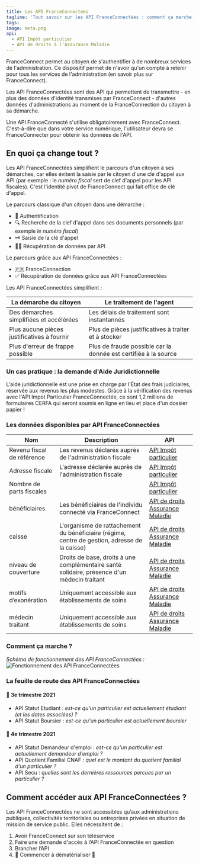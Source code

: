 ```yaml
---
title: Les API FranceConnectées
tagline: 'Tout savoir sur les API FranceConnectées : comment ça marche, quel intérêt, les API FranceConnectées disponibles et à venir'
tags:
image: meta.png
api:
  - API Impôt particulier
  - API de droits à l'Assurance Maladie
---
```


FranceConnect permet au citoyen de s'authentifier à de nombreux services de l'administration. Ce dispositif permet de n'avoir qu'un compte à retenir pour tous les services de l'administration (<External href="https://franceconnect.gouv.fr/partenaires">en savoir plus sur FranceConnect</External>).

Les API FranceConnectées sont des API qui permettent de transmettre - en plus des données d'identité transmises par FranceConnect - d'autres données d'administrations au moment de la FranceConnection du citoyen à sa démarche.

Une API FranceConnecté s'utilise obligatoirement avec FranceConnect. C'est-à-dire que dans votre service numérique, l'utilisateur devra se FranceConnecter pour obtenir les données de l'API.

## En quoi ça change tout ?

Les API FranceConnectées simplifient le parcours d'un citoyen à ses démarches, car elles évitent la saisie par le citoyen d'une clé d'appel aux API (par exemple : le _numéro fiscal_ sert de clef d'appel pour les API fiscales). C'est l'identité pivot de FranceConnect qui fait office de clé d'appel.

Le parcours classique d'un citoyen dans une démarche :

- 👤 Authentification
- 🔍 Recherche de la clef d'appel dans ses documents personnels (par exemple _le numéro fiscal_)
- 🗝 Saisie de la clé d'appel
- 👩‍💻 Récupération de données par API

Le parcours grâce aux API FranceConnectées :

- 🇫🇷 FranceConnection
- ✅ Récupération de données grâce aux API FranceConnectées

Les API FranceConnectées simplifient :

| La démarche du citoyen                      | Le traitement de l'agent                                        |
| ------------------------------------------- | --------------------------------------------------------------- |
| Des démarches simplifiées et accélérées     | Les délais de traitement sont instantannés                      |
| Plus aucune pièces justificatives à fournir | Plus de pièces justificatives à traiter et à stocker            |
| Plus d'erreur de frappe possible            | Plus de fraude possible car la donnée est certifiée à la source |

### Un cas pratique : la demande d'Aide Juridictionnelle

<Quote  logo="/images/api-logo/mj.png" title='Ministère de la Justice'>
L'aide juridictionnelle est une prise en charge par l'État des frais judiciaires, réservée aux revenus les plus modestes. Grâce à la vérification des revenus avec l'API Impot Particulier FranceConnectée, ce sont 1,2 millions de formulaires CERFA qui seront soumis en ligne en lieu et place d'un dossier papier !
</Quote>

### Les données disponibles par API FranceConnectées

| Nom                        | Description                                                                                   | API                                                               |
| -------------------------- | --------------------------------------------------------------------------------------------- | ----------------------------------------------------------------- |
| Revenu fiscal de référence | Les revenus déclarés auprès de l'administration fiscale                                       | [API Impôt particulier](/les-api/impot-particulier)               |
| Adresse fiscale            | L'adresse déclarée auprès de l'administration fiscale                                         | [API Impôt particulier](/les-api/impot-particulier)               |
| Nombre de parts fiscales   |                                                                                               | [API Impôt particulier](/les-api/impot-particulier)               |
| bénéficiaires              | Les bénéficiaires de l'individu connecté via FranceConnect                                    | [API de droits Assurance Maladie](/les-api/api_ameli_droits_cnam) |
| caisse                     | L'organisme de rattachement du bénéficiaire (régime, centre de gestion, adresse de la caisse) | [API de droits Assurance Maladie](/les-api/api_ameli_droits_cnam) |
| niveau de couverture       | Droits de base, droits à une complémentaire santé solidaire, présence d'un médecin traitant   | [API de droits Assurance Maladie](/les-api/api_ameli_droits_cnam) |
| motifs d’exonération       | Uniquement accessible aux établissements de soins                                             | [API de droits Assurance Maladie](/les-api/api_ameli_droits_cnam) |
| médecin traitant           | Uniquement accessible aux établissements de soins                                             | [API de droits Assurance Maladie](/les-api/api_ameli_droits_cnam) |

### Comment ça marche ?

_Schéma de fonctionnement des API FranceConnectées :_
![Fonctionnement des API FranceConnectées](https://franceconnect.gouv.fr/images/how-it-works-data.svg)

### La feuille de route des API FranceConnectées

#### 📅 3e trimestre 2021

- API Statut Etudiant : _est-ce qu'un particulier est actuellement étudiant (et les dates associées) ?_
- API Statut Boursier : _est-ce qu'un particulier est actuellement boursier_

#### 📅 4e trimestre 2021

- API Statut Demandeur d'emploi : _est-ce qu'un particulier est actuellement demandeur d’emploi ?_
- API Quotient Familial CNAF : _quel est le montant du quotient familial d'un particulier ?_
- API Secu : _quelles sont les dernières ressources percues par un particulier ?_

## Comment accéder aux API FranceConnectées ?

Les API FranceConnectées ne sont accessibles qu’aux administrations publiques, collectivités territoriales ou entreprises privées en situation de mission de service public. Elles nécessitent de :

1. Avoir FranceConnect sur son téléservice
2. Faire une demande d'accès à l’API FranceConnectée en question
3. Brancher l’API
4. 🎉 Commencer à dématérialiser 🥳
